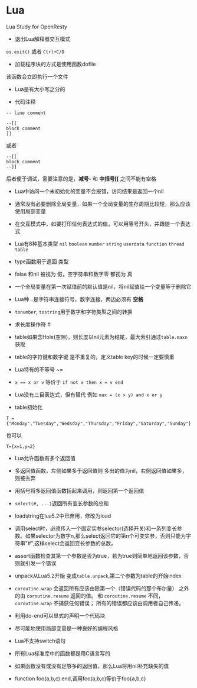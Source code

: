 # Lua
Lua Study for OpenResty

- 退出Lua解释器交互模式

```os.exit()``` 或者 ```Ctrl+C/D```

- 加载程序块的方式是使用函数dofile

该函数会立即执行一个文件

- Lua是有大小写之分的

- 代码注释
```
-- line comment
```
```
--[[
block comment
]]
```
或者
```
--[[
block comment
--]]
```

后者便于调试，需要注意的是，**减号\-** 和 **中括号\[\[** 之间不能有空格

- Lua中访问一个未初始化的变量不会报错，访问结果是返回一个nil

- 通常没有必要删除全局变量，如果一个全局变量的生存周期比较短，那么应该使用局部变量

- 在交互模式中，如要打印任何表达式的值，可以用等号开头，并跟随一个表达式

- Lua有8种基本类型 ```nil``` ```boolean``` ```number``` ```string``` ```userdata``` ```function``` ```thread``` ```table```

- type函数用于返回 类型

- false 和nil 被视为 假，空字符串和数字零 都视为 真

- 一个全局变量在第一次赋值前的默认值是nil，将nil赋值给一个变量等于删除它

- Lua种 ..是字符串连接符号，数字连接，两边必须有 **空格**

- ```tonumber```, ```tostring```用于数字和字符类型之间的转换

- 求长度操作符 \#

- table如果含Hole(空隙)，则长度以nil元素为结尾，最大索引通过```table.maxn```获取

- table的字符键和数字键 是不重复的，定义table key的时候一定要慎重

- Lua特有的不等号 ~=

- ```x == x or v``` 等价于 ```if not x then x = v end```

- Lua没有三目表达式，但有替代 例如 ```max = (x > y) and x or y```

- table初始化
```
T = {"Monday","Tuesday","Wedsday","Thursday","Friday","Saturday","Sunday"}
```
也可以 
```
T={x=1,y=2}
```

- Lua允许函数有多个返回值

- 多返回值函数，左侧如果多于返回值则 多出的值为nil，右侧返回值如果多，则被丢弃

- 用括号将多返回值函数括起来调用，则返回第一个返回值

- ```select(#, ...)```返回所有变长参数的总和

- loadstring在lua5.2中已弃用，修改为load

- 调用select时，必须传入一个固定实参selector(选择开关)和一系列变长参数。如果selector为数字n,那么select返回它的第n个可变实参，否则只能为字符串"#",这样select会返回变长参数的总数。

- assert函数检查其第一个参数是否为true，若为true则简单地返回该参数，否则就引发一个错误

- unpack从Lua5.2开始 变成```table.unpack```,第二个参数为table的开始index

- ```coroutine.wrap``` 会返回所有应该由除第一个（错误代码的那个布尔量） 之外的由 ```coroutine.resume``` 返回的值。 和 ```coroutine.resume``` 不同， ```coroutine.wrap``` 不捕获任何错误； 所有的错误都应该由调用者自己传递。

- 利用do-end可以显式的声明一个代码块

- 尽可能地使用局部变量是一种良好的编程风格

- Lua不支持switch语句

- 所有Lua标准库中的函数都是用C语言写的

- 如果函数没有或没有足够多的返回值，那么Lua将用nil补充缺失的值

- function foo(a,b,c) end,调用foo(a,b,c)等价于foo{a,b,c}
